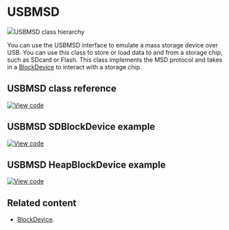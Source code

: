 # USBMSD

<span class="images">![](https://os.mbed.com/docs/mbed-os/development/mbed-os-api-doxy/class_u_s_b_m_s_d.png)<span>USBMSD class hierarchy</span></span>

You can use the USBMSD interface to emulate a mass storage device over USB. You can use this class to store or load data to and from a storage chip, such as SDcard or Flash. This class implements the MSD protocol and takes in a [BlockDevice](blockdevice.html) to interact with a storage chip.

## USBMSD class reference

[![View code](https://www.mbed.com/embed/?type=library)](https://os.mbed.com/docs/mbed-os/development/mbed-os-api-doxy/class_u_s_b_m_s_d.html)

## USBMSD SDBlockDevice example

[![View code](https://www.mbed.com/embed/?url=https://github.com/ARMmbed/mbed-os-snippet-USBMSD_SDBlockDevice/tree/v6.10)](https://github.com/ARMmbed/mbed-os-snippet-USBMSD_SDBlockDevice/blob/v6.10/main.cpp)

## USBMSD HeapBlockDevice example

[![View code](https://www.mbed.com/embed/?url=https://github.com/ARMmbed/mbed-os-snippet-USBMSD_HeapBlockDevice/tree/v6.10)](https://github.com/ARMmbed/mbed-os-snippet-USBMSD_HeapBlockDevice/blob/v6.10/main.cpp)

## Related content

- [BlockDevice](blockdevice.html).
